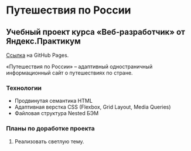 # Путешествия по России

## Учебный проект курса «Веб‑разработчик» от Яндекс.Практикум

[Ссылка](https://nikolskii.github.io/russian-travel/index.html) на GitHub Pages.

«Путешествия по России» – адаптивный одностраничный информационный сайт о путешествиях по стране.

### Технологии

- Продвинутая семантика HTML
- Адаптивная верстка CSS (Flexbox, Grid Layout, Media Queries)
- Файловая структура Nested БЭМ

### Планы по доработке проекта

1. Реализовать светлую тему.
